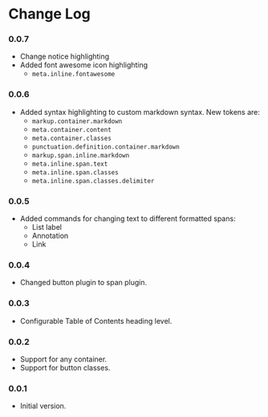 # Change Log

### 0.0.7

- Change notice highlighting
- Added font awesome icon highlighting
  - `meta.inline.fontawesome`

### 0.0.6

- Added syntax highlighting to custom markdown syntax. New tokens are:
  - `markup.container.markdown`
  - `meta.container.content`
  - `meta.container.classes`
  - `punctuation.definition.container.markdown`
  - `markup.span.inline.markdown`
  - `meta.inline.span.text`
  - `meta.inline.span.classes`
  - `meta.inline.span.classes.delimiter`

### 0.0.5

- Added commands for changing text to different formatted spans:
  - List label
  - Annotation
  - Link

### 0.0.4

- Changed button plugin to span plugin.

### 0.0.3

- Configurable Table of Contents heading level.

### 0.0.2

- Support for any container.
- Support for button classes.

### 0.0.1

- Initial version.
